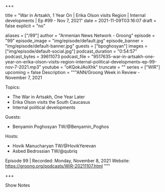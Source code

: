 
+++

title = "War in Artsakh, 1 Year On | Erika Olson visits Region | Internal developments | Ep #99 - Nov 7, 2021"
date = 2021-11-09T03:16:07
draft = false
explicit = "no"

aliases = ["/99"]
author = "Armenian News Network - Groong"
episode = "99"
episode_image = "img/episode/default.jpg"
episode_banner = "img/episode/default-banner.jpg"
guests = ["bpoghosyan"]
images = ["img/episode/default-social.jpg"]
podcast_duration = "0:54:57"
podcast_bytes = 39611073
podcast_file = "9517635-war-in-artsakh-one-year-on-erika-olson-visits-region-internal-political-developments-ep-99-nov-7-2021.mp3"
youtube = "oKQokJAoXhk"
truncate = ""
series = ["WIR"]
upcoming = false
Description = """ANN/Groong Week in Review - November 7, 2021

Topics:
* The War in Artsakh, One Year Later
* Erika Olson visits the South Caucasus
* Internal political developments

Guests:
* Benyamin Poghosyan TW/@Benyamin_Poghos

Hosts:
* Hovik Manucharyan TW/@HovikYerevan
* Asbed Bedrossian TW/@qubriq


Episode 99 | Recorded: Monday, November 8, 2021
Website: https://groong.org/podcasts/WiR-20211107.html
"""

+++

Show Notes

